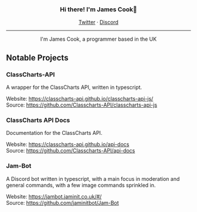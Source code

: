 <h3 align="center">Hi there! I'm James Cook👋</h3>
<p align="center">
  <a href="https://twitter.com/jamesatjaminit">Twitter</a>  ·
  <a href="https://discord.gg/985yaqxPuy">Discord</a>
</p>

---

<p align="center">I'm James Cook, a programmer based in the UK</p>

## Notable Projects 
### ClassCharts-API
A wrapper for the ClassCharts API, written in typescript.  

Website: https://classcharts-api.github.io/classcharts-api-js/  
Source: https://github.com/Classcharts-API/classcharts-api-js


### ClassCharts API Docs
Documentation for the ClassCharts API.  

Website: https://classcharts-api.github.io/api-docs  
Source: https://github.com/Classcharts-API/api-docs
### Jam-Bot
A Discord bot written in typescript, with a main focus in moderation and general commands, with a few image commands sprinkled in.  
  
Website: https://jambot.jaminit.co.uk/#/  
Source: https://github.com/jaminitbot/Jam-Bot  
